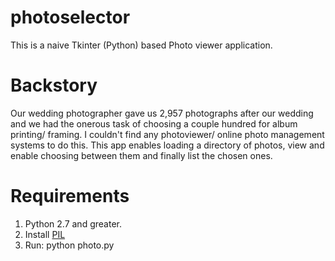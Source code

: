 # photoselector

This is a naive Tkinter (Python) based Photo viewer application. 

# Backstory
Our wedding photographer gave us 2,957 photographs after our wedding and we had the onerous task of choosing a couple hundred for album printing/ framing. I couldn't find any photoviewer/ online photo management systems to do this. This app enables loading a directory of photos, view and enable choosing between them and finally list the chosen ones. 

# Requirements
1. Python 2.7 and greater. 
2. Install <a href="http://pillow.readthedocs.io/en/3.4.x/installation.html#windows-installation"> PIL </a>
3. Run: python photo.py
